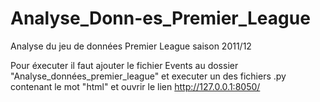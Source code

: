 # Analyse_Donn-es_Premier_League
Analyse du jeu de données Premier League saison 2011/12

Pour éxecuter il faut ajouter le fichier Events au dossier "Analyse_données_premier_league" et executer un des fichiers .py contenant le mot "html" et ouvrir le lien http://127.0.0.1:8050/
